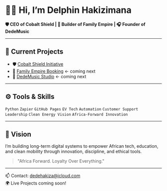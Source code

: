 # 👋🏽 Hi, I’m Delphin Hakizimana  
**🛡 CEO of Cobalt Shield | 🧱 Builder of Family Empire | 🎧 Founder of DedeMusic**

---
## 🚀 Current Projects  
- 🛡 [Cobalt Shield Initiative](./cobalt-shield.md)  
- 🏨 [Family Empire Booking](./family-empire.md) ← coming next  
- 🎵 [DedeMusic Studio](./dedemusic.md) ← coming next

---

## ⚙️ Tools & Skills  
`Python` `Zapier` `GitHub Pages` `EV Tech` `Automation` `Customer Support`  
`Leadership` `Clean Energy Vision` `Africa-Forward Innovation`

---

## 🧠 Vision  
I’m building long-term digital systems to empower African tech, education, and clean mobility through innovation, discipline, and ethical tools.

> "Africa Forward. Loyalty Over Everything."

---

📫 Contact: dedehakiza@icloud.com  
🌍 Live Projects coming soon!
